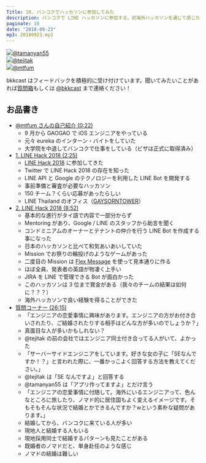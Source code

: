 ```yaml
---
Title: 10. バンコクでハッカソンに参加してみた
description: バンコクで LINE ハッカソンに参加する。初海外ハッカソンを通じて感じた事などについて語る。150 チームの中チーム GAOGAO は見事優勝を勝ち取る事ができたのか？
paginate: 10
date: "2018-09-23"
mp3: 20180923.mp3
---
```


<div class="presenter-container">
  <div class="presenter-item">
    <a href="https://twitter.com/tamanyan55" target="_blank"><img class="icon" src="https://pbs.twimg.com/profile_images/712212594396778497/BqOVpfAj_400x400.jpg"><span>@tamanyan55</span></a>
  </div>
  <div class="presenter-item">
    <a href="https://twitter.com/tejitak" target="_blank"><img class="icon" src="https://pbs.twimg.com/profile_images/962982531938246656/wGmx7qIC_400x400.jpg"><span>@tejitak</span></a>
  </div>
  <div class="presenter-item">
    <a href="https://twitter.com/mtfum" target="_blank"><img class="icon" src="https://pbs.twimg.com/profile_images/1054774736230612992/8nEQNlLh_400x400.jpg"><span>@mtfum</span></a>
  </div>
</div>

bkkcast はフィードバックを積極的に受け付けています。聞いてみたいことがあれば<a class="notice" href="https://peing.net/ja/bkkcast" target="_blank">質問箱</a>もしくは <a class="notice" href="https://twitter.com/bkkcast" target="_blank">@bkkcast</a> まで連絡ください！

## お品書き

- <a class="jump" href="#22">@mtfum さんの自己紹介 (0:22)</a>
  - 9 月から GAOGAO で iOS エンジニアをやっている
  - 元々 eureka のインターン・バイトをしていた
  - 大学院を中退してバンコクで仕事をしている（ビザは正式に取得済み）
- <a class="jump" href="#145">1. LINE Hack 2018 (2:25)</a>
  - [LINE Hack 2018](https://hackth.line.me/) に参加してきた
  - Twitter で LINE Hack 2018 の存在を知った
  - LINE API と Google のテクノロジーを利用した LINE Bot を開発する
  - 事前準備と審査が必要なハッカソン
  - 150 チーム？くらい応募があったらしい
  - LINE Thailand のオフィス（[GAYSORNTOWER](http://www.gaysorntower.com/)）
- <a class="jump" href="#532">2. LINE Hack 2018 (8:52)</a>
  - 基本的な進行がタイ語で内容で一部分からず
  - Mentoring があり、Google / LINE のスタッフから助言を聞く
  - コンドミニアムのオーナーとテナントの仲介を行う LINE Bot を作成する事になった
  - 日本のハッカソンと比べて和気あいあいしていた
  - Mission でお祭りの輪投げのようなゲームがあった
  - 二度目の Mission は [Flex Message](https://developers.line.me/en/docs/messaging-api/using-flex-messages/) を使って見本通りに作る
  - ほぼ全員、発表者の英語が物凄く上手い
  - JIRA を LINE で管理できる Bot が面白かった
  - このハッカソンは 3 位まで賞金がある（我々のチームの結果は如何に？？？）
  - 海外ハッカソンで良い経験を得ることができた
- <a class="jump" href="#1575">質問コーナー (26:15)</a>
  - 「エンジニアの恋愛事情に興味があります。エンジニアの方がお付き合いされたり、ご結婚されたりする相手はどんな方が多いのでしょうか？」
  - 真面目な人が多いかもしれない？
  - @tejitak の前の会社ではエンジニア同士付き合ってる人がいて、よかった
  - 「サーバーサイドエンジニアをしています。好きな女の子に「SEなんですか！？」と言われた際に、一番かっこよく回答する方法を教えてください。」
  - @tejitak は「SE なんですよ」と回答する
  - @tamanyan55 は「アプリ作ってますよ」とだけ言う
  - 「エンジニアの恋愛事情に付随して。海外にいるエンジニアって、色んなところに旅したり、ノマド的に居住国もよく変えるイメージです。そもそもそんな状況で結婚とかできるんですか？wという素朴な疑問があります。」
  - 結婚してから、バンコクに来ている人が多い
  - 現地人と結婚する人もいる
  - 現地採用同士で結婚するパターンも見たことがある
  - 既婚者のノマドだと、単身赴任のような感じ
  - ノマドの結婚は難しい
